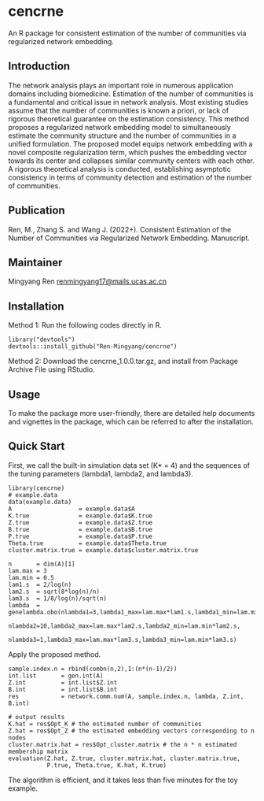 # cencrne
An R package for consistent estimation of the number of communities via regularized network embedding.

## Introduction
The network analysis plays an important role in numerous application domains including biomedicine. 
Estimation of the number of communities is a fundamental and critical issue in network analysis. 
Most existing studies assume that the number of communities is known a priori, 
or lack of rigorous theoretical guarantee on the estimation consistency.
This method proposes a regularized network embedding model to simultaneously estimate 
the community structure and the number of communities in a unified formulation. 
The proposed model equips network embedding with a novel composite regularization term, 
which pushes the embedding vector towards its center and collapses similar community centers 
with each other. A rigorous theoretical analysis is conducted, 
establishing asymptotic consistency in terms of community detection and estimation of the number of communities.


## Publication
Ren, M., Zhang S. and Wang J. (2022+). Consistent Estimation of the Number of Communities via Regularized Network Embedding. Manuscript.

## Maintainer
Mingyang Ren <renmingyang17@mails.ucas.ac.cn>  

## Installation

Method 1: Run the following codes directly in R.
```{r eval=FALSE}
library("devtools")
devtools::install_github("Ren-Mingyang/cencrne")
```
Method 2: Download the cencrne_1.0.0.tar.gz, and install from Package Archive File using RStudio.


## Usage
To make the package more user-friendly, there are detailed help documents and 
vignettes in the package, which can be referred to after the installation.


## Quick Start
First, we call the built-in simulation data set (K* = 4) and the sequences of the tuning parameters (lambda1, lambda2, and lambda3).

```{r eval=FALSE}
library(cencrne)
# example.data
data(example.data)
A                   = example.data$A
K.true              = example.data$K.true
Z.true              = example.data$Z.true
B.true              = example.data$B.true
P.true              = example.data$P.true
Theta.true          = example.data$Theta.true
cluster.matrix.true = example.data$cluster.matrix.true

n       = dim(A)[1]
lam.max = 3
lam.min = 0.5
lam1.s  = 2/log(n)
lam2.s  = sqrt(8*log(n)/n)
lam3.s  = 1/8/log(n)/sqrt(n)
lambda  = genelambda.obo(nlambda1=3,lambda1_max=lam.max*lam1.s,lambda1_min=lam.min*lam1.s,
                         nlambda2=10,lambda2_max=lam.max*lam2.s,lambda2_min=lam.min*lam2.s,
                         nlambda3=1,lambda3_max=lam.max*lam3.s,lambda3_min=lam.min*lam3.s)

```

Apply the proposed method.
```{r eval=FALSE}
sample.index.n = rbind(combn(n,2),1:(n*(n-1)/2))
int.list       = gen.int(A)
Z.int          = int.list$Z.int
B.int          = int.list$B.int
res            = network.comm.num(A, sample.index.n, lambda, Z.int, B.int)

# output results
K.hat = res$Opt_K # the estimated number of communities
Z.hat = res$Opt_Z # the estimated embedding vectors corresponding to n nodes
cluster.matrix.hat = res$Opt_cluster.matrix # the n * n estimated membership matrix
evaluation(Z.hat, Z.true, cluster.matrix.hat, cluster.matrix.true,
           P.true, Theta.true, K.hat, K.true)

```

The algorithm is efficient, and it takes less than five minutes for the toy example.
